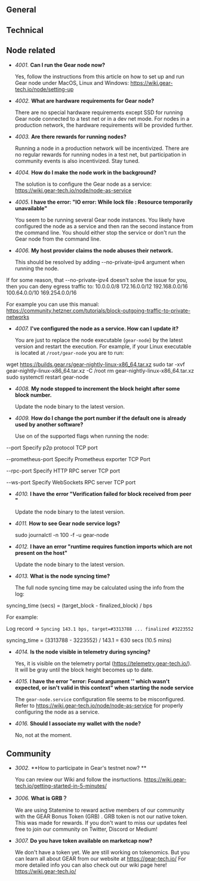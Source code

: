 ## General
## Technical
## Node related
- _4001._ **Can I run the Gear node now?**

  Yes, follow the instructions from this article on how to set up and run Gear node under MacOS, Linux and Windows: https://wiki.gear-tech.io/node/setting-up 

- _4002._ **What are hardware requirements for Gear node?**

  There are no special hardware requirements except SSD for running Gear node connected to a test net or in a dev net mode. For nodes in a production network, the hardware requirements will be provided further.

- _4003._ **Are there rewards for running nodes?**

  Running a node in a production network will be incentivized. There are no regular rewards for running nodes in a test net, but participation in community events is also incentivized. Stay tuned.

- _4004._ **How do I make the node work in the background?**

  The solution is to configure the Gear node as a service:
https://wiki.gear-tech.io/node/node-as-service

- _4005._ **I have the error: "IO error: While lock file <path>: Resource temporarily unavailable"**

  You seem to be running several Gear node instances. You likely have configured the node as a service and then ran the second instance from the command line. You should either stop the service or don't run the Gear node from the command line.

- _4006._ **My host provider claims the node abuses their network.**

  This should be resolved by adding --no-private-ipv4 argument when running the node.
 
If for some reason, that --no-private-ipv4 doesn't solve the issue for you, then you can deny egress traffic to: 
10.0.0.0/8
172.16.0.0/12
192.168.0.0/16
100.64.0.0/10
169.254.0.0/16

For example you can use this manual: https://community.hetzner.com/tutorials/block-outgoing-traffic-to-private-networks

- _4007._ **I've configured the node as a service. How can I update it?**

  You are just to replace the node executable (`gear-node`) by the latest version and restart the execution. For example, if your Linux executable is located at `/root/gear-node` you are to run:

wget https://builds.gear.rs/gear-nightly-linux-x86_64.tar.xz
sudo tar -xvf gear-nightly-linux-x86_64.tar.xz -C /root
rm gear-nightly-linux-x86_64.tar.xz
sudo systemctl restart gear-node

- _4008._ **My node stopped to increment the block height after some block number.**

  Update the node binary to the latest version.

- _4009._ **How do I change the port number if the default one is already used by another software?**

  Use on of the supported flags when running the node:

--port <PORT>
    Specify p2p protocol TCP port

--prometheus-port <PORT>
    Specify Prometheus exporter TCP Port

--rpc-port <PORT>
    Specify HTTP RPC server TCP port

--ws-port <PORT>
    Specify WebSockets RPC server TCP port

- _4010._ **I have the error "Verification failed for block <block-id> received from peer <peer-id>"**

  Update the node binary to the latest version.

- _4011._ **How to see Gear node service logs?**

  sudo journalctl -n 100 -f -u gear-node

- _4012._ **I have an error "runtime requires function imports which are not present on the host"**

  Update the node binary to the latest version.

- _4013._ **What is the node syncing time?**

  The full node syncing time may be calculated using the info from the log:

syncing_time (secs) = (target_block - finalized_block) / bps

For example:

Log record -> `Syncing 143.1 bps, target=#3313788 ... finalized #3223552`

syncing_time = (3313788 - 3223552) / 143.1 = 630 secs (10.5 mins)

- _4014._ **Is the node visible in telemetry during syncing?**

  Yes, it is visible on the telemetry portal (https://telemetry.gear-tech.io/). It will be gray until the block height becomes up to date.

- _4015._ **I have the error "error: Found argument '\' which wasn't expected, or isn't valid in this context" when starting the node service**

  The `gear-node.service` configuration file seems to be misconfigured. Refer to https://wiki.gear-tech.io/node/node-as-service for properly configuring the node as a service.

- _4016._ **Should I associate my wallet with the node?**

  No, not at the moment.

## Community
- _3002._ **How to participate in Gear's testnet now? **

  You can review our Wiki and follow the insrtuctions. https://wiki.gear-tech.io/getting-started-in-5-minutes/ 

- _3006._ **What is GRB？**

  We are using Statemine to reward active members of our community with the GEAR Bonus Token (GRB) . GRB token is not our native token. This was made for rewards. If you don't want to miss our updates feel free to join our community on Twitter, Discord or Medium!

- _3007._ **Do you have token available on marketcap now?**

  We don't have a token yet. We are still working on tokenomics. But you can learn all about GEAR from our website at https://gear-tech.io/ For more detailed info you can also check out our wiki page here! https://wiki.gear-tech.io/

